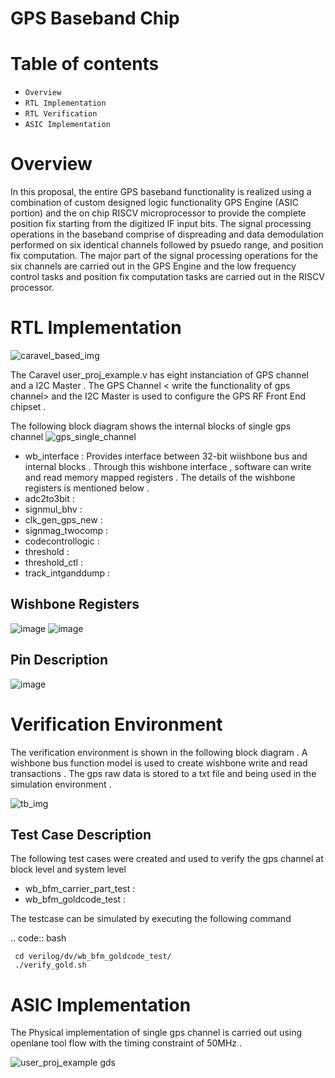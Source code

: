 GPS Baseband Chip
====================

Table of contents
=================

-  `Overview `
-  `RTL Implementation `
-  `RTL Verification `
-  `ASIC Implementation `

Overview
========
In this proposal, the entire GPS baseband functionality is realized using a combination of custom designed logic functionality GPS Engine (ASIC portion) and the on chip RISCV microprocessor to provide the complete position fix starting from the digitized IF input bits. The signal processing operations in the baseband comprise of dispreading and data demodulation performed on six identical channels followed by psuedo range, and position fix computation. The major part of the signal processing operations for the six channels are carried out in the GPS Engine and the low frequency control tasks and position fix computation tasks are carried out in the RISCV processor.

RTL Implementation
========
![caravel_based_img](https://user-images.githubusercontent.com/88964390/138535599-c008bcb2-fc9a-4cb0-b36b-a32f13a39cce.png)

The Caravel user_proj_example.v has eight instanciation of GPS channel and a I2C Master . The GPS Channel < write the functionality of gps channel> and the I2C Master is used to configure the GPS RF Front End chipset .

The following block diagram shows the internal blocks of single gps channel 
![gps_single_channel](https://user-images.githubusercontent.com/88964390/138535817-e26fe5bf-d545-4786-bf1d-8c33a29dbd9a.png)

- wb_interface : Provides interface between 32-bit wiishbone bus and internal blocks . Through this wishbone interface , software can write and read memory mapped registers . The details of the wishbone registers is mentioned below .
- adc2to3bit :
- signmul_bhv :
- clk_gen_gps_new :
- signmag_twocomp :
- codecontrollogic :
- threshold :
- threshold_ctl :
- track_intganddump :

Wishbone Registers
----------------
														
![image](https://user-images.githubusercontent.com/88964390/138536387-8cfaa180-f718-4f0a-a099-f3cd0043cd8c.png)
![image](https://user-images.githubusercontent.com/88964390/138536464-3aecfafd-0c37-43ba-8770-c287126a40ea.png)

Pin Description
----------------

![image](https://user-images.githubusercontent.com/88964390/138536527-58f45c08-142e-477e-9469-e3dce5b03dce.png)

Verification Environment 
========
The verification environment is shown in the following block diagram . A wishbone bus function model is used to create wishbone write and read transactions . The gps raw data is stored to a txt file and being used in the simulation environment .

![tb_img](https://user-images.githubusercontent.com/88964390/138536675-274e7149-0dc1-4842-97ce-edc6ff4be3a8.png)

Test Case Description
----------------
The following test cases were created and used to verify the gps channel at block level and system level 

- wb_bfm_carrier_part_test : <add test case description and the modules covered>
- wb_bfm_goldcode_test : <add test case description and the modules covered>

The testcase can be simulated by executing the following command 

.. code:: bash

     cd verilog/dv/wb_bfm_goldcode_test/
     ./verify_gold.sh
	

ASIC Implementation  
========
	
The Physical implementation of single gps channel is carried out using openlane tool flow with the timing constraint of 50MHz .
	
![user_proj_example gds](https://user-images.githubusercontent.com/88964390/138538843-23880db7-d4f7-4e24-a8b3-6b2377f5d692.png)
	


	






